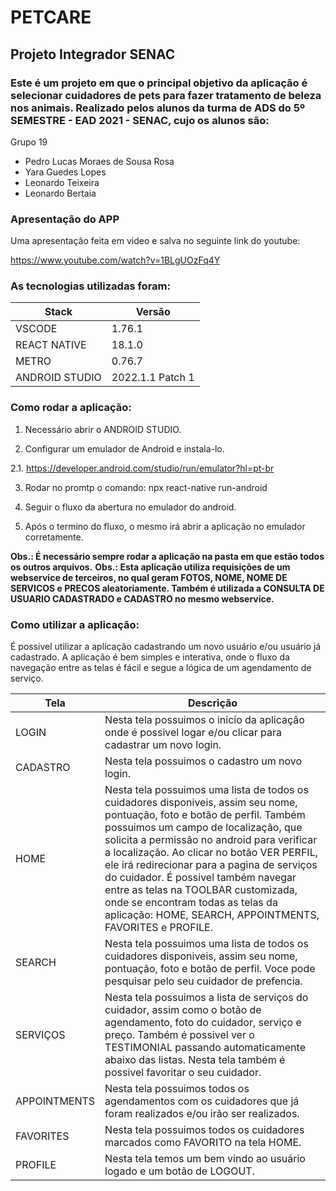 # PETCARE
 ## Projeto Integrador SENAC

 ### Este é um projeto em que o principal objetivo da aplicação é selecionar cuidadores de pets para fazer tratamento de beleza nos animais. Realizado pelos alunos da turma de ADS do 5º SEMESTRE - EAD 2021 - SENAC, cujo os alunos são: 
 Grupo 19
 * Pedro Lucas Moraes de Sousa Rosa
 * Yara Guedes Lopes
 * Leonardo Teixeira 
 * Leonardo Bertaia

### Apresentação do APP

Uma apresentação feita em video e salva no seguinte link do youtube:

https://www.youtube.com/watch?v=1BLgUOzFq4Y

### As tecnologias utilizadas foram: 
Stack   | Versão
--------- | ------
VSCODE | 1.76.1
REACT NATIVE | 18.1.0
METRO | 0.76.7
ANDROID STUDIO | 2022.1.1 Patch 1

### Como rodar a aplicação:

1. Necessário abrir o ANDROID STUDIO. 

2. Configurar um emulador de Android e instala-lo. 

2.1. https://developer.android.com/studio/run/emulator?hl=pt-br

3. Rodar no promtp o comando: npx react-native run-android

4. Seguir o fluxo da abertura no emulador do android. 

6. Após o termino do fluxo, o mesmo irá abrir a aplicação no emulador corretamente.


**Obs.: É necessário sempre rodar a aplicação na pasta em que estão todos os outros arquivos.**
**Obs.: Esta aplicação utiliza requisições de um webservice de terceiros, no qual geram FOTOS, NOME, NOME DE SERVICOS e PRECOS aleatoriamente. Também é utilizada a CONSULTA DE USUARIO CADASTRADO e CADASTRO no mesmo webservice.**


### Como utilizar a aplicação:
É possivel utilizar a aplicação cadastrando um novo usuário e/ou usuário já cadastrado. A aplicação é bem simples e interativa, onde o fluxo da navegação entre as telas é fácil e segue a lógica de um agendamento de serviço.  

Tela  | Descrição
--------- | ------
LOGIN | Nesta tela possuimos o inicio da aplicação onde é possivel logar e/ou clicar para cadastrar um novo login. 
CADASTRO | Nesta tela possuimos o cadastro um novo login. 
HOME | Nesta tela possuimos uma lista de todos os cuidadores disponiveis, assim seu nome, pontuação, foto e botão de perfil. Também possuimos um campo de localização, que solicita a permissão no android para verificar a localização. Ao clicar no botão VER PERFIL, ele irá redirecionar para a pagina de serviços do cuidador. É possivel também navegar entre as telas na TOOLBAR customizada, onde se encontram todas as telas da aplicação: HOME, SEARCH, APPOINTMENTS, FAVORITES e PROFILE. 
SEARCH | Nesta tela possuimos uma lista de todos os cuidadores disponiveis, assim seu nome, pontuação, foto e botão de perfil. Voce pode pesquisar pelo seu cuidador de prefencia.  
SERVIÇOS | Nesta tela possuimos a lista de serviços do cuidador, assim como o botão de agendamento, foto do cuidador, serviço e preço. Também é possivel ver o TESTIMONIAL passando automaticamente abaixo das listas. Nesta tela também é possivel favoritar o seu cuidador. 
APPOINTMENTS | Nesta tela possuimos todos os agendamentos com os cuidadores que já foram realizados e/ou irão ser realizados. 
FAVORITES | Nesta tela possuimos todos os cuidadores marcados como FAVORITO na tela HOME.
PROFILE | Nesta tela temos um bem vindo ao usuário logado e um botão de LOGOUT.  

 

